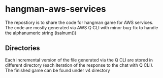 # hangman-aws-services
The repostiory is to share the code for hangman game for AWS services. The code are mostly generated via AWS Q CLI with minor bug-fix to handle the alphanumeric string (isalnum())

## Directories
Each incremental version of the file generated via the Q CLI are stored in different directory (each iteration of the response to the chat with Q CLI). The finished game can be found under v4 directory
